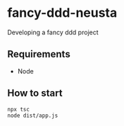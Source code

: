 # fancy-ddd-neusta
Developing a fancy ddd project

## Requirements
- Node

## How to start
```
npx tsc
node dist/app.js
```